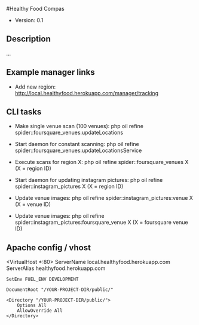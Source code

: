 #Healthy Food Compas

* Version: 0.1

## Description
...


## Example manager links

* Add new region: http://local.healthyfood.herokuapp.com/manager/tracking


## CLI tasks

* Make single venue scan (100 venues): php oil refine spider::foursquare_venues:updateLocations
* Start daemon for constant scanning: php oil refine spider::foursquare_venues:updateLocationsService
* Execute scans for region X: php oil refine spider::foursquare_venues X (X = region ID)

* Start daemon for updating instagram pictures: php oil refine spider::instagram_pictures  X (X = region ID)

* Update venue images: php oil refine spider::instagram_pictures:venue  X (X = venue ID)
* Update venue images: php oil refine spider::instagram_pictures:foursquare_venue  X (X = foursquare venue ID)


## Apache config / vhost

<VirtualHost *:80>
	ServerName local.healthyfood.herokuapp.com
	ServerAlias healthyfood.herokuapp.com

	SetEnv FUEL_ENV DEVELOPMENT

	DocumentRoot "/YOUR-PROJECT-DIR/public/"

	<Directory "/YOUR-PROJECT-DIR/public/">
		Options All
		AllowOverride All
	</Directory>

</VirtualHost>

